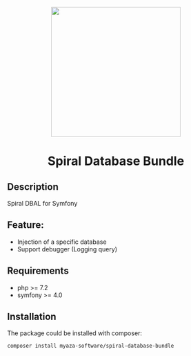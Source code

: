 <p align="center">
    <a href="https://github.com/Myaza-Software" target="_blank">
        <img src="https://myaza-software.github.io/storage/spiral_dbal/icon.png" height="300px">
    </a>
    <h1 align="center">Spiral Database Bundle</h1>
</p>

Description
-------------------------
Spiral DBAL for Symfony

Feature:
-------------------------
- Injection of a specific database 
- Support debugger (Logging query)

Requirements
-------------------------
- php >= 7.2
- symfony >= 4.0

## Installation

The package could be installed with composer:

```
composer install myaza-software/spiral-database-bundle
```